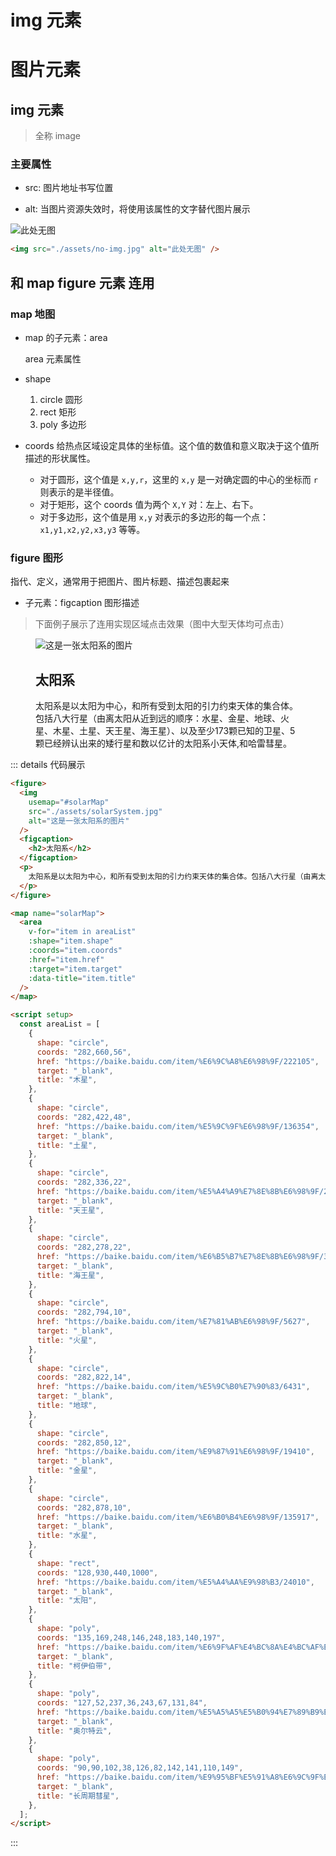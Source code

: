 # img 元素

# 图片元素

## img 元素

> 全称 image

### 主要属性

- src: 图片地址书写位置

- alt: 当图片资源失效时，将使用该属性的文字替代图片展示

<img src="./assets/no-img.jpg" alt="此处无图" />

```html
<img src="./assets/no-img.jpg" alt="此处无图" />
```

## 和 map figure 元素 连用

### map 地图

- map 的子元素：area

  area 元素属性

- shape

  1. circle 圆形
  2. rect 矩形
  3. poly 多边形

- coords
  给热点区域设定具体的<span class="cor-in">坐标值</span>。这个值的数值和意义取决于这个值所描述的形状属性。
  - 对于<span class="cor-wa">圆形</span>，这个值是 `x,y,r`，这里的 `x,y` 是一对确定圆的中心的坐标而 `r` 则表示的是半径值。
  - 对于<span class="cor-wa">矩形</span>，这个 coords 值为两个 `X,Y` 对：左上、右下。
  - 对于<span class="cor-wa">多边形</span>，这个值是用 `x,y` 对表示的多边形的每一个点：`x1,y1,x2,y2,x3,y3` 等等。

### figure 图形

指代、定义，通常用于把图片、图片标题、描述包裹起来

- 子元素：figcaption 图形描述

> 下面例子展示了连用实现区域点击效果（图中大型天体均可点击）

<figure>
  <img
    usemap="#solarMap"
    src="./assets/solarSystem.jpg"
    alt="这是一张太阳系的图片"
  />
  <figcaption>
    <h2>太阳系</h2>
  </figcaption>
  <p>
    太阳系是以太阳为中心，和所有受到太阳的引力约束天体的集合体。包括八大行星（由离太阳从近到远的顺序：水星、金星、地球、火星、木星、土星、天王星、海王星）、以及至少173颗已知的卫星、5颗已经辨认出来的矮行星和数以亿计的太阳系小天体,和哈雷彗星。
  </p>
</figure>

<script setup>
const areaList = [
  {
      shape: 'circle',
      coords: "282,660,56",
      href: "https://baike.baidu.com/item/%E6%9C%A8%E6%98%9F/222105",
      target: "_blank",
      title: "木星"
    },
    {
      shape: 'circle',
      coords: "282,422,48",
      href: "https://baike.baidu.com/item/%E5%9C%9F%E6%98%9F/136354",
      target: "_blank",
      title: "土星"
    },
    {
      shape: 'circle',
      coords: "282,336,22",
      href: "https://baike.baidu.com/item/%E5%A4%A9%E7%8E%8B%E6%98%9F/21805",
      target: "_blank",
      title: "天王星"
    },
    {
      shape: 'circle',
      coords: "282,278,22",
      href: "https://baike.baidu.com/item/%E6%B5%B7%E7%8E%8B%E6%98%9F/30351",
      target: "_blank",
      title: "海王星"
    },
    {
      shape: 'circle',
      coords: "282,794,10",
      href: "https://baike.baidu.com/item/%E7%81%AB%E6%98%9F/5627",
      target: "_blank",
      title: "火星"
    },
    {
      shape: 'circle',
      coords: "282,822,14",
      href: "https://baike.baidu.com/item/%E5%9C%B0%E7%90%83/6431",
      target: "_blank",
      title: "地球"
    },
    {
      shape: 'circle',
      coords: "282,850,12",
      href: "https://baike.baidu.com/item/%E9%87%91%E6%98%9F/19410",
      target: "_blank",
      title: "金星"
    },
    {
      shape: 'circle',
      coords: "282,878,10",
      href: "https://baike.baidu.com/item/%E6%B0%B4%E6%98%9F/135917",
      target: "_blank",
      title: "水星"
    },
    {
      shape: 'rect',
      coords: "128,930,440,1000",
      href: "https://baike.baidu.com/item/%E5%A4%AA%E9%98%B3/24010",
      target: "_blank",
      title: "太阳"
    },
    {
      shape: 'poly',
      coords: "135,169,248,146,248,183,140,197",
      href: "https://baike.baidu.com/item/%E6%9F%AF%E4%BC%8A%E4%BC%AF%E5%B8%A6",
      target: "_blank",
      title: "柯伊伯带"
    },
    {
      shape: 'poly',
      coords: "127,52,237,36,243,67,131,84",
      href: "https://baike.baidu.com/item/%E5%A5%A5%E5%B0%94%E7%89%B9%E4%BA%91",
      target: "_blank",
      title: "奥尔特云"
    },
    {
      shape: 'poly',
      coords: "90,90,102,38,126,82,142,141,110,149",
      href: "https://baike.baidu.com/item/%E9%95%BF%E5%91%A8%E6%9C%9F%E5%BD%97%E6%98%9F",
      target: "_blank",
      title: "长周期彗星"
    }
]
</script>

<map name="solarMap">
  <area
    v-for="item in areaList"
    :shape="item.shape"
    :coords="item.coords"
    :href="item.href"
    :target="item.target"
    :data-title="item.title"
  />
</map>

::: details 代码展示

```html
<figure>
  <img
    usemap="#solarMap"
    src="./assets/solarSystem.jpg"
    alt="这是一张太阳系的图片"
  />
  <figcaption>
    <h2>太阳系</h2>
  </figcaption>
  <p>
    太阳系是以太阳为中心，和所有受到太阳的引力约束天体的集合体。包括八大行星（由离太阳从近到远的顺序：水星、金星、地球、火星、木星、土星、天王星、海王星）、以及至少173颗已知的卫星、5颗已经辨认出来的矮行星和数以亿计的太阳系小天体,和哈雷彗星。
  </p>
</figure>

<map name="solarMap">
  <area
    v-for="item in areaList"
    :shape="item.shape"
    :coords="item.coords"
    :href="item.href"
    :target="item.target"
    :data-title="item.title"
  />
</map>

<script setup>
  const areaList = [
    {
      shape: "circle",
      coords: "282,660,56",
      href: "https://baike.baidu.com/item/%E6%9C%A8%E6%98%9F/222105",
      target: "_blank",
      title: "木星",
    },
    {
      shape: "circle",
      coords: "282,422,48",
      href: "https://baike.baidu.com/item/%E5%9C%9F%E6%98%9F/136354",
      target: "_blank",
      title: "土星",
    },
    {
      shape: "circle",
      coords: "282,336,22",
      href: "https://baike.baidu.com/item/%E5%A4%A9%E7%8E%8B%E6%98%9F/21805",
      target: "_blank",
      title: "天王星",
    },
    {
      shape: "circle",
      coords: "282,278,22",
      href: "https://baike.baidu.com/item/%E6%B5%B7%E7%8E%8B%E6%98%9F/30351",
      target: "_blank",
      title: "海王星",
    },
    {
      shape: "circle",
      coords: "282,794,10",
      href: "https://baike.baidu.com/item/%E7%81%AB%E6%98%9F/5627",
      target: "_blank",
      title: "火星",
    },
    {
      shape: "circle",
      coords: "282,822,14",
      href: "https://baike.baidu.com/item/%E5%9C%B0%E7%90%83/6431",
      target: "_blank",
      title: "地球",
    },
    {
      shape: "circle",
      coords: "282,850,12",
      href: "https://baike.baidu.com/item/%E9%87%91%E6%98%9F/19410",
      target: "_blank",
      title: "金星",
    },
    {
      shape: "circle",
      coords: "282,878,10",
      href: "https://baike.baidu.com/item/%E6%B0%B4%E6%98%9F/135917",
      target: "_blank",
      title: "水星",
    },
    {
      shape: "rect",
      coords: "128,930,440,1000",
      href: "https://baike.baidu.com/item/%E5%A4%AA%E9%98%B3/24010",
      target: "_blank",
      title: "太阳",
    },
    {
      shape: "poly",
      coords: "135,169,248,146,248,183,140,197",
      href: "https://baike.baidu.com/item/%E6%9F%AF%E4%BC%8A%E4%BC%AF%E5%B8%A6",
      target: "_blank",
      title: "柯伊伯带",
    },
    {
      shape: "poly",
      coords: "127,52,237,36,243,67,131,84",
      href: "https://baike.baidu.com/item/%E5%A5%A5%E5%B0%94%E7%89%B9%E4%BA%91",
      target: "_blank",
      title: "奥尔特云",
    },
    {
      shape: "poly",
      coords: "90,90,102,38,126,82,142,141,110,149",
      href: "https://baike.baidu.com/item/%E9%95%BF%E5%91%A8%E6%9C%9F%E5%BD%97%E6%98%9F",
      target: "_blank",
      title: "长周期彗星",
    },
  ];
</script>
```

:::
